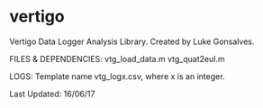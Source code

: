 # vertigo
Vertigo Data Logger Analysis Library.
Created by Luke Gonsalves.

FILES & DEPENDENCIES:
vtg_load_data.m
vtg_quat2eul.m

LOGS:
Template name vtg_logx.csv, where x is an integer.

Last Updated: 16/06/17
